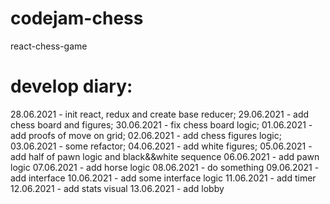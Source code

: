 # codejam-chess
react-chess-game

# develop diary:
28.06.2021 - init react, redux and create base reducer;
29.06.2021 - add chess board and figures;
30.06.2021 - fix chess board logic;
01.06.2021 - add proofs of move on grid;
02.06.2021 - add chess figures logic;
03.06.2021 - some refactor;
04.06.2021 - add white figures;
05.06.2021 - add half of pawn logic and black&&white sequence
06.06.2021 - add pawn logic
07.06.2021 - add horse logic
08.06.2021 - do something
09.06.2021 - add interface 
10.06.2021 - add some interface logic
11.06.2021 - add timer
12.06.2021 - add stats visual
13.06.2021 - add lobby
